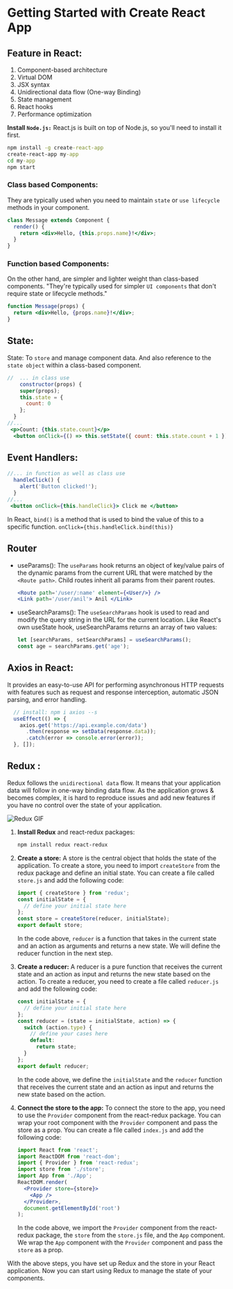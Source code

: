# Getting Started with Create React App

## Feature in React:

1.  Component-based architecture
2.  Virtual DOM
3.  JSX syntax
4.  Unidirectional data flow (One-way Binding)
5.  State management
6.  React hooks
7.  Performance optimization

**Install `Node.js:`** React.js is built on top of Node.js, so you'll need to install it first.

```cmd
npm install -g create-react-app
create-react-app my-app
cd my-app
npm start
```

### Class based Components:
They are typically used when you need to maintain `state` or `use lifecycle` methods in your component.
```jsx
class Message extends Component {
  render() {
    return <div>Hello, {this.props.name}!</div>;
  }
}
```

### Function based Components:
On the other hand, are simpler and lighter weight than class-based components. "They're typically used for simpler `UI components` that don't require state or lifecycle methods."
```jsx
function Message(props) {
  return <div>Hello, {props.name}!</div>;
}
```

## State:
State: To `store` and manage component data. And also reference to the `state object` within a class-based component.

```jsx
//  ... in class use
    constructor(props) {
    super(props);
    this.state = {
      count: 0
    };
  }
//...
 <p>Count: {this.state.count}</p>
  <button onClick={() => this.setState({ count: this.state.count + 1 })}> Increment </button>
```

## Event Handlers:
```jsx
//... in function as well as class use
  handleClick() {
    alert('Button clicked!');
  }
//...
 <button onClick={this.handleClick}> Click me </button>
```
In React, `bind()` is a method that is used to bind the value of this to a specific function. `onClick={this.handleClick.bind(this)}`

## Router
- useParams(): The `useParams` hook returns an object of key/value pairs of the dynamic params from the current URL that were matched by the `<Route path>`. Child routes inherit all params from their parent routes.
  ```jsx
  <Route path='/user/:name' element={<User/>} />
  <Link path='/user/anil'> Anil </Link>
  ```

- useSearchParams(): The `useSearchParams` hook is used to read and modify the query string in the URL for the current location. Like React's own useState hook, useSearchParams returns an array of two values:
  ```jsx
  let [searchParams, setSearchParams] = useSearchParams();
  const age = searchParams.get('age');
  ``` 

## Axios in React:
It provides an easy-to-use API for performing asynchronous HTTP requests with features such as request and response interception, automatic JSON parsing, and error handling.
```js
  // install: npm i axios --s 
  useEffect(() => {
    axios.get('https://api.example.com/data')
      .then(response => setData(response.data));
      .catch(error => console.error(error));
  }, []);
```
## Redux :
Redux follows the `unidirectional data` flow. It means that your application data will follow in one-way binding data flow. As the application grows & becomes complex, it is hard to reproduce issues and add new features if you have no control over the state of your application.

![Redux GIF](https://d33wubrfki0l68.cloudfront.net/01cc198232551a7e180f4e9e327b5ab22d9d14e7/b33f4/assets/images/reduxdataflowdiagram-49fa8c3968371d9ef6f2a1486bd40a26.gif)
1. **Install Redux** and react-redux packages:
   ```bash
   npm install redux react-redux
   ```
2. **Create a store:**
   A store is the central object that holds the state of the application. To create a store, you need to import `createStore` from the redux package and define an initial state. You can create a file called `store.js` and add the following code:
   
   ```javascript
   import { createStore } from 'redux';
   const initialState = {
     // define your initial state here
   };
   const store = createStore(reducer, initialState);
   export default store;
   ```
   In the code above, `reducer` is a function that takes in the current state and an action as arguments and returns a new state. We will define the reducer function in the next step.

3. **Create a reducer:**
   A reducer is a pure function that receives the current state and an action as input and returns the new state based on the action. To create a reducer, you need to create a file called `reducer.js` and add the following code:
   
   ```javascript
   const initialState = {
     // define your initial state here
   };
   const reducer = (state = initialState, action) => {
     switch (action.type) {
       // define your cases here
       default:
         return state;
     }
   };
   export default reducer;
   ```
   
   In the code above, we define the `initialState` and the `reducer` function that receives the current state and an action as input and returns the new state based on the action.

4. **Connect the store to the app:**
   To connect the store to the app, you need to use the `Provider` component from the react-redux package. You can wrap your root component with the `Provider` component and pass the store as a prop. You can create a file called `index.js` and add the following code:
   ```jsx
   import React from 'react';
   import ReactDOM from 'react-dom';
   import { Provider } from 'react-redux';
   import store from './store';
   import App from './App';
   ReactDOM.render(
     <Provider store={store}>
       <App />
     </Provider>,
     document.getElementById('root')
   );
   ```
   
   In the code above, we import the `Provider` component from the react-redux package, the `store` from the `store.js` file, and the `App` component. We wrap the `App` component with the `Provider` component and pass the `store` as a prop.

With the above steps, you have set up Redux and the store in your React application. Now you can start using Redux to manage the state of your components.

